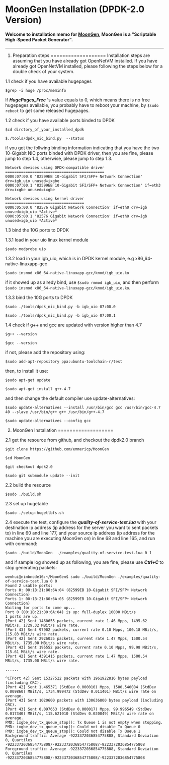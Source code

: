 MoonGen Installation (DPDK-2.0 Version)
===================

#### Welcome to installation memo for [MoonGen](http://scholzd.github.io/MoonGen/install.html), MoonGen is a "Scriptable High-Speed Packet Generator". 
----------

1. Preparation steps 
===================
Installation steps are assuming that you have already got OpenNetVM installed. If you have already got OpenNetVM installed, please following the steps below for a double check of your system.

1.1 check if you have available hugepages

`$grep -i huge /proc/meminfo`

If ***HugePages_Free*** 's value equals to 0, which means there is no free hugepages available, you probably have to reboot your machine, by `$sudo reboot` to get some released hugepages. 

1.2 check if you have available ports binded to DPDK

`$cd dirctory_of_your_installed_dpdk`

`$./tools/dpdk_nic_bind.py  --status`

if you got the follwing binding information indicating that you have the two 10-Gigabit NIC ports binded with DPDK driver, then you are fine, please jump to step 1.4, otherwise, please jump to step 1.3.

```
Network devices using DPDK-compatible driver
============================================
0000:07:00.0 '82599EB 10-Gigabit SFI/SFP+ Network Connection' drv=igb_uio unused=ixgbe
0000:07:00.1 '82599EB 10-Gigabit SFI/SFP+ Network Connection' if=eth3 drv=ixgbe unused=ixgbe

Network devices using kernel driver
===================================
0000:05:00.0 '82576 Gigabit Network Connection' if=eth0 drv=igb unused=igb_uio *Active*
0000:05:00.1 '82576 Gigabit Network Connection' if=eth0 drv=igb unused=igb_uio *Active*
```

1.3 bind the 10G ports to DPDK

1.3.1 load in your uio linux kernel module

`$sudo modprobe uio`

1.3.2 load in your igb_uio, which is in DPDK kernel module, e.g x86_64-native-linuxapp-gcc 

`$sudo insmod x86_64-native-linuxapp-gcc/kmod/igb_uio.ko`

if it showed up as alredy bind, use `$sudo rmmod igb_uio`, and then perform `$sudo insmod x86_64-native-linuxapp-gcc/kmod/igb_uio.ko`. 

1.3.3 bind the 10G ports to DPDK

`$sudo ./tools/dpdk_nic_bind.py -b igb_uio 07:00.0`

`$sudo ./tools/dpdk_nic_bind.py -b igb_uio 07:00.1`

1.4 check if g++ and gcc are updated with version higher than 4.7

`$g++ --version`

`$gcc --version`

if not, please add the repository using:

`$sudo add-apt-repository ppa:ubuntu-toolchain-r/test`

then, to install it use:

`$sudo apt-get update`

`$sudo apt-get install g++-4.7`

and then change the default compiler use update-alternatives:

`$sudo update-alternatives --install /usr/bin/gcc gcc /usr/bin/gcc-4.7 40 --slave /usr/bin/g++ g++ /usr/bin/g++-4.7`

`$sudo update-alternatives --config gcc`


2. MoonGen Installation 
===================

2.1 get the resource from github, and checkout the dpdk2.0 branch

`$git clone https://github.com/emmericp/MoonGen`

`$cd MoonGen`

`$git checkout dpdk2.0`

`$sudo git submodule update --init`

2.2 build the resource

`$sudo ./build.sh`

2.3 set up hugetable

`$sudo ./setup-hugetlbfs.sh`

2.4 execute the test, configure the ***quality-of-service-test.lua*** with your destination ip address (ip address for the server you want to sent packets to) in line 60 and line 177, and your source ip address (ip address for the machine you are executing MoonGen on) in line 68 and line 165, and run with command: 

`$sudo ./build/MoonGen  ./examples/quality-of-service-test.lua 0 1`

and if sample log showed up as following, you are fine, please use ***Ctrl+C*** to stop generating packets:

```
wenhui@nimbnode16:~/MoonGen$ sudo ./build/MoonGen ./examples/quality-of-service-test.lua 0 0
Found 2 usable ports:
Ports 0: 00:1B:21:80:6A:04 (82599EB 10-Gigabit SFI/SFP+ Network Connection)
Ports 1: 00:1B:21:80:6A:05 (82599EB 10-Gigabit SFI/SFP+ Network Connection)
Waiting for ports to come up...
Port 0 (00:1B:21:80:6A:04) is up: full-duplex 10000 MBit/s
1 ports are up.
[Port 42] Sent 1460655 packets, current rate 1.46 Mpps, 1495.62 MBit/s, 1729.32 MBit/s wire rate.
[Port 43] Sent 97902 packets, current rate 0.10 Mpps, 100.18 MBit/s, 115.83 MBit/s wire rate.
[Port 42] Sent 2926035 packets, current rate 1.47 Mpps, 1500.54 MBit/s, 1735.00 MBit/s wire rate.
[Port 43] Sent 195552 packets, current rate 0.10 Mpps, 99.98 MBit/s, 115.61 MBit/s wire rate.
[Port 42] Sent 4391415 packets, current rate 1.47 Mpps, 1500.54 MBit/s, 1735.00 MBit/s wire rate.

......

^C[Port 42] Sent 15327522 packets with 1961922816 bytes payload (including CRC).
[Port 42] Sent 1.465371 (StdDev 0.000010) Mpps, 1500.540084 (StdDev 0.009860) MBit/s, 1734.999472 (StdDev 0.011401) MBit/s wire rate on average.
[Port 43] Sent 1020600 packets with 130636800 bytes payload (including CRC).
[Port 43] Sent 0.097653 (StdDev 0.000017) Mpps, 99.996549 (StdDev 0.017340) MBit/s, 115.621010 (StdDev 0.020049) MBit/s wire rate on average.
PMD: ixgbe_dev_tx_queue_stop(): Tx Queue 1 is not empty when stopping.
PMD: ixgbe_dev_tx_queue_stop(): Could not disable Tx Queue 0
PMD: ixgbe_dev_tx_queue_stop(): Could not disable Tx Queue 1
Background traffic: Average -9223372036854775808, Standard Deviation 0, Quartiles -9223372036854775808/-9223372036854775808/-9223372036854775808
Foreground traffic: Average -9223372036854775808, Standard Deviation 0, Quartiles -9223372036854775808/-9223372036854775808/-9223372036854775808
```


















